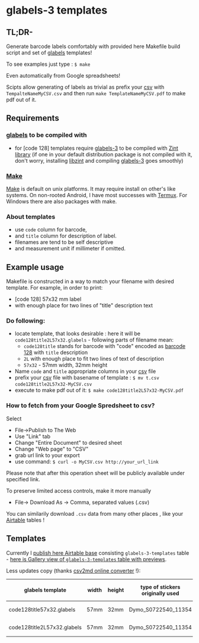 # glabels-3 templates

## TL;DR-
 Generate barcode labels comfortably with provided here Makefile build script and set of [glabels] templates!

To see examples just type : `$ make` 

Even automatically from Google spreadsheets!

Scipts allow generating of labels as trivial as prefix your [csv] with `TempalteNameMyCSV.csv` and then run `make TemplateNameMyCSV.pdf` to make pdf out of it.

## Requirements

### [glabels] to be compiled with 

* for [code 128] templates require [glabels-3] to be compiled with [Zint library][libzint] (if one in your default distribution package is not compiled with it, don't worry, installing [libzint] and compiling [glabels-3] goes smoothly)

<!--
* for [QR code] templates may require [QREncode] 
* for some other may require [GNU Barcode] to be compiled with.
-->

### [Make]

[Make] is default on unix platforms. It may require install on other's like systems. On non-rooted Android, I have most successes with [Termux]. For Windows there are also packages with make.


### About templates

* use `code` column for barcode,
* and `title` column for description of label.
* filenames are tend to be self descriptive
* and measurement unit if millimeter if omitted.

## Example usage

Makefile is constructed in a way to match your filename with desired template.
For example, in order to print:

* [code 128] 57x32 mm label
* with enough place for two lines of "title" description text

### Do following:

* locate template, that looks desirable : here it will be `code128title2L57x32.glabels` - following parts of filename mean:
    * `code128title` stands for barcode with "code" encoded as [barcode 128] with `title` description
    * `2L` with enough place to fit two lines of text of description
    * `57x32` - 57mm width, 32mm height
* Name `code` and `title` appropriate columns in your [csv] file
* prefix your [csv] file with basename of template : `$ mv t.csv code128title2L57x32-MyCSV.csv`
* execute to make pdf out of it: `$ make code128title2L57x32-MyCSV.pdf`


### How to fetch from your Google Spredsheet to csv?

Select 

* File->Publish to The Web
* Use "Link" tab
* Change "Entire Document" to desired sheet
* Change "Web page" to "CSV"
* grab url link to your export
* use command: `$ curl -o MyCSV.csv http://your_url_link`

Please note that after this operation sheet will be publicly available under specified link.

To preserve limited access controls, make it more manually

* File-> Download As -> Comma, separated values (.csv)

You can similarily download `.csv` data from many other places , like your [Airtable](https://airtable.com) tables !

## Templates

Currently I [publish here Airtable base](https://airtable.com/shrr8sIa3cMKpO4b9/tblYrrV3xMs7DL4kO/viwVBwkYcI0a9uCwl) consisting `glabels-3-templates` table - [here is Gallery view of `glabels-3-templates` table with previews](https://airtable.com/shrnM0shPlthoFrZo).

Less updates copy (thanks [csv2md online converter][csv2md] !):

| glabels template            | width | height | type of stickers originally used | lines of title | prefix for csv filenames using this template | Rendering Example |
|-----------------------------|-------|--------|----------------------------------|----------------|----------------------------------------------|------------------------------|
| code128title57x32.glabels   | 57mm  | 32mm   | Dymo_S0722540_11354              | 1L             | code128title57x32                            | ![rendering preview](example_renderings/code128title57x32-example.png) |
| code128title2L57x32.glabels | 57mm  | 32mm   | Dymo_S0722540_11354              | 2L             | code128title2L57x32                          | ![rendreing preview](example_renderings/code128title2L57x32-example.png) |


[glabels]: https://github.com/jimevins/glabels
[glabels-3]: https://github.com/jimevins/glabels
[libzint]: http://www.zint.org.uk/
[csv2md]: https://github.com/donatj/CsvToMarkdownTable
[QREncode]: http://megaui.net/fukuchi/works/qrencode/index.en.html
[GNU Barcode]: http://www.gnu.org/software/barcode/barcode.html
[Make]: https://en.wikipedia.org/wiki/Make_(software)
[Termux]: https://termux.com/
[csv]: https://en.wikipedia.org/wiki/Comma-separated_values
[barcode 128]: https://en.wikipedia.org/wiki/Code_128
[QR code]: https://en.wikipedia.org/wiki/QR_code
